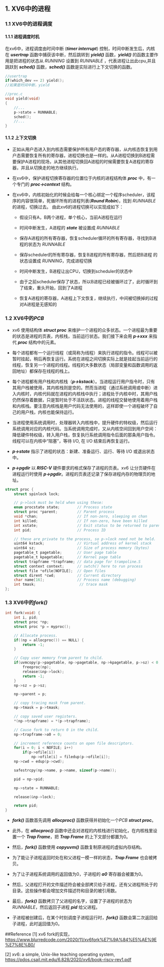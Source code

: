 ## 1. XV6中的进程
### 1.1 XV6中的进程调度
#### 1.1.1 进程调度时机
在xv6中，进程调度由时间中断 (***timer interrupt***) 控制，时间中断发生后，内核在 ***usertrap*** 函数中捕获该中断，然后跳转到 ***yield()*** 函数，***yield()*** 的函数主要作用是把进程的状态从 *RUNNING* 设置到 *RUNNABLE* ，代表进程让出此cpu,并且跳跃到 ***sched()*** 函数，***sched()*** 函数是实际进行上下文切换的函数。

```C
//usertrap
if(which_dev == 2) yield(); 
//如果是时间中断，yield

//proc.c
void yield(void)
{
    //...
    p->state = RUNNABLE;
    sched();
    //...
}
```

#### 1.1.2 上下文切换
- 正如从用户态进入到内核态需要保护所有用户态的寄存器，从内核态恢复到用户态需要恢复所有的寄存器，进程切换也是一样的。从A进程切换到B进程需要保护A进程的现场，从其他进程切换回A进程的时候需要恢复A进程的寄存器，并且从切换走的地方继续执行。

- 在xv6中，保护进程切换寄存器的位置位于内核的进程结构体 ***proc*** 中，有一个专门的 ***proc->context*** 结构。

- 在xv6中，内核初始化的时候会给每一个核心绑定一个程序scheduler，该程序的内容很简单，死循环所有的进程列表(***Round Robin***)，找到 *RUNNABLE* 的进程，切换过去。 由此xv6的进程切换可以实现成如下：

  - 假设只有A，B两个进程，单个核心，当前A进程在运行

  - 时间中断发生，A进程的 ***state*** 被设置成 *RUNNABLE*
  
  - 保存A进程的所有寄存器，恢复scheduler循环的所有寄存器，寻找到B进程的状态为 *RUNNABLE*

  - 保存scheduler的所有寄存器，恢复B进程的所有寄存器，然后把B进程 的状态设置成 *RUNNING*，完成进程切换
  
  - 时间中断发生，B进程让出CPU，切换到scheduler的状态中
  
  - 由于之前scheduler保存了状态，所以B进程已经被循环过了，此时循环到了结束，重头开始，回到了A进程
  
  - 恢复A进程的寄存器，A进程上下文恢复，继续执行，中间被切换掉的过程对A进程是无感知的

### 1.2 XV6中的*PCB*

- xv6 使用结构体 ***struct proc*** 来维护一个进程的众多状态。一个进程最为重要的状态是进程的页表，内核栈，当前运行状态。我们接下来会用 ***p->xxx*** 来指代 ***proc*** 结构中的元素。

- 每个进程都有一个运行线程（或简称为线程）来执行进程的指令。线程可以被暂时挂起，稍后再恢复运行。系统在进程之间切换实际上就是挂起当前运行的线程，恢复另一个进程的线程。线程的大多数状态（局部变量和函数调用的返回地址）都保存在线程的栈上。

- 每个进程都有用户栈和内核栈（***p->kstack***）。当进程运行用户指令时，只有其用户栈被使用，其内核栈则是空的。然而当进程（通过系统调用或中断）进入内核时，内核代码就在进程的内核栈中执行；进程处于内核中时，其用户栈仍然保存着数据，只是暂时处于不活跃状态。进程的线程交替地使用着用户栈和内核栈。要注意内核栈是用户代码无法使用的，这样即使一个进程破坏了自己的用户栈，内核也能保持运行。

- 当进程使用系统调用时，处理器转入内核栈中，提升硬件的特权级，然后运行系统调用对应的内核代码。当系统调用完成时，又从内核空间回到用户空间：降低硬件特权级，转入用户栈，恢复执行系统调用指令后面的那条用户指令。线程可以在内核中“阻塞”，等待 I/O, 在 I/O 结束后再恢复运行。

- ***p->state*** 指示了进程的状态：新建、准备运行、运行、等待 I/O 或退出状态中。

- ***p->pgdir*** 以 ***RISC-V*** 硬件要求的格式保存了进程的页表。xv6 让分页硬件在进程运行时使用 ***p->pgdir***。进程的页表还记录了保存进程内存的物理页的地址。
```C
struct proc {
    struct spinlock lock;

    // p->lock must be held when using these:
    enum procstate state;        // Process state
    struct proc *parent;         // Parent process
    void *chan;                  // If non-zero, sleeping on chan
    int killed;                  // If non-zero, have been killed
    int xstate;                  // Exit status to be returned to parent's wait
    int pid;                     // Process ID

    // these are private to the process, so p->lock need not be held.
    uint64 kstack;               // Virtual address of kernel stack
    uint64 sz;                   // Size of process memory (bytes)
    pagetable_t pagetable;       // User page table
    pagetable_t kpagetable;      // Kernel page table
    struct trapframe *trapframe; // data page for trampoline.S
    struct context context;      // swtch() here to run process
    struct file *ofile[NOFILE];  // Open files
    struct dirent *cwd;          // Current directory
    char name[16];               // Process name (debugging)
    int tmask;                    // trace mask
};
```
### 1.3 XV6中的*fork()*
```C
int fork(void) {
    int i, pid;
    struct proc *np;
    struct proc *p = myproc();

    // Allocate process.
    if((np = allocproc()) == NULL) {
        return -1;
    }

    // Copy user memory from parent to child.
    if(uvmcopy(p->pagetable, np->pagetable, np->kpagetable, p->sz) < 0){
        freeproc(np);
        release(&np->lock);
        return -1;
    }
    np->sz = p->sz;

    np->parent = p;

    // copy tracing mask from parent.
    np->tmask = p->tmask;

    // copy saved user registers.
    *(np->trapframe) = *(p->trapframe);

    // Cause fork to return 0 in the child.
    np->trapframe->a0 = 0;

    // increment reference counts on open file descriptors.
    for(i = 0; i < NOFILE; i++)
        if(p->ofile[i])
            np->ofile[i] = filedup(p->ofile[i]);
    np->cwd = edup(p->cwd);

    safestrcpy(np->name, p->name, sizeof(p->name));

    pid = np->pid;

    np->state = RUNNABLE;

    release(&np->lock);

    return pid;
}
```
- ***fork()*** 函数首先调用 ***allocproc()*** 函数获得并初始化一个*PCB* ***struct proc***。

- 此外，在 ***allocproc()*** 函数中还会对进程的内核栈进行初始化，在内核栈里设置一个 ***Trap Frame***，把 ***Trap Frame*** 的上下文部分都置为0。
- 然后，***fork()*** 函数使用 ***copyuvm()*** 函数复制原进程的虚拟内存结构。
- 为了能让子进程返回时处在和父进程一模一样的状态，***Trap Frame*** 也会被拷贝。
- 为了让子进程系统调用的返回值为0，子进程的 ***a0*** 寄存器会被置为0。
- 然后，父进程打开的文件描述符会被全部拷贝给子进程，还有父进程所处于的目录。这些操作都会增加文件描述符和目录的被引用数。
- 最后，***fork()*** 函数拷贝了父进程的名字，设置了子进程的状态为*RUNNABLE*，然后返回子进程 ***pid*** 给父进程。
- 子进程被创建后，在某个时刻调度子进程运行时，***fork()*** 函数会第二次返回给子进程，此时返回值为0。


##Reference
[1] xv6 fork的实现，https://www.blurredcode.com/2020/11/xv6fork%E7%9A%84%E5%AE%9E%E7%8E%B0/

[2] xv6: a simple, Unix-like teaching operating system, https://pdos.csail.mit.edu/6.828/2020/xv6/book-riscv-rev1.pdf